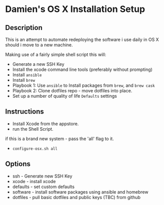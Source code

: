 # Damien's OS X Installation Setup

## Description
 This is an attempt to automate redeploying the software i use daily in OS X should i move to a new machine.

 Making use of a fairly simple shell script this will:
 - Generate a new SSH Key
 - Install the xcode command line tools (preferably without prompting)
 - Install `ansible`
 - Install `brew`
 - Playbook 1: Use `ansible` to Install packages from `brew`, and `brew cask`
 - Playbook 2: Clone dotfiles repo - move dotfiles into place.
 - Set up a number of quality of life `Defaults` settings

## Instructions
 - Install Xcode from the appstore.
 - run the Shell Script.

 if this is a brand new system - pass the 'all' flag to it.
 - `configure-osx.sh all`

## Options
 - ssh - Generate new SSH Key
 - xcode - install xcode
 - defaults - set custom defaults
 - software - install software packages using ansible and homebrew
 - dotfiles - pull basic dotfiles and public keys (TBC) from github

